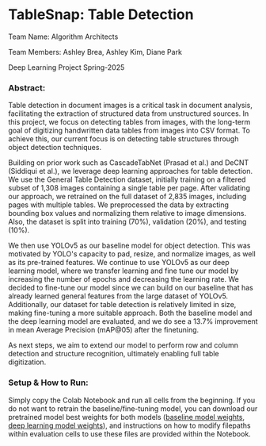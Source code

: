 # TableSnap: Table Detection
Team Name: Algorithm Architects 

Team Members: Ashley Brea, Ashley Kim, Diane Park

Deep Learning Project Spring-2025

### Abstract:

Table detection in document images is a critical task in document analysis, facilitating the extraction of structured data from unstructured sources. In this project, we focus on detecting tables from images, with the long-term goal of digitizing handwritten data tables from images into CSV format. To achieve this, our current focus is on detecting table structures through object detection techniques.

Building on prior work such as CascadeTabNet (Prasad et al.) and DeCNT (Siddiqui et al.), we leverage deep learning approaches for table detection. We use the General Table Detection dataset, initially training on a filtered subset of 1,308 images containing a single table per page. After validating our approach, we retrained on the full dataset of 2,835 images, including pages with multiple tables. We preprocessed the data by extracting bounding box values and normalizing them relative to image dimensions. Also, the dataset is split into training (70%), validation (20%), and testing (10%).

We then use YOLOv5 as our baseline model for object detection. This was motivated by YOLO's capacity to pad, resize, and normalize images, as well as its pre-trained features. We continue to use YOLOv5 as our deep learning model, where we transfer learning and fine tune our model by increasing the number of epochs and decreasing the learning rate. We decided to fine-tune our model since we can build on our baseline that has already learned general features from the large dataset of YOLOv5. Additionally, our dataset for table detection is relatively limited in size, making fine-tuning a more suitable approach. Both the baseline model and the deep learning model are evaluated, and we do see a 13.7% improvement in mean Average Precision (mAP@05) after the finetuning. 

As next steps, we aim to extend our model to perform row and column detection and structure recognition, ultimately enabling full table digitization.

### Setup & How to Run:
Simply copy the Colab Notebook and run all cells from the beginning. If you do not want to retrain the baseline/fine-tuning model, you can download our pretrained model best weights for both models ([baseline model weights](diane-park/TableSnap/baseline_all_tables_best.pt), [deep learning model weights](diane-park/TableSnap/fine_tuned_all_tables_best.pt)), and instructions on how to modify filepaths within evaluation cells to use these files are provided within the Notebook. 
